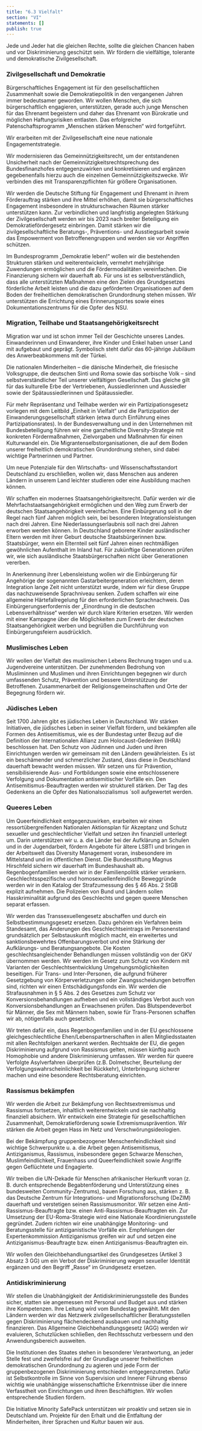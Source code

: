 ```yaml
---
title: "6.3 Vielfalt"
section: "VI"
statements: []
publish: true
---
```


Jede und Jeder hat die gleichen Rechte, sollte die gleichen Chancen haben und vor Diskriminierung geschützt sein. Wir fördern die vielfältige, tolerante und demokratische Zivilgesellschaft.

### Zivilgesellschaft und Demokratie

Bürgerschaftliches Engagement ist für den gesellschaftlichen Zusammenhalt sowie die Demokratiepolitik in den vergangenen Jahren immer bedeutsamer geworden. Wir wollen Menschen, die sich bürgerschaftlich engagieren, unterstützen, gerade auch junge Menschen für das Ehrenamt begeistern und daher das Ehrenamt von Bürokratie und möglichen Haftungsrisiken entlasten. Das erfolgreiche Patenschaftsprogramm „Menschen stärken Menschen“ wird fortgeführt.

Wir erarbeiten mit der Zivilgesellschaft eine neue nationale Engagementstrategie.

Wir modernisieren das Gemeinnützigkeitsrecht, um der entstandenen Unsicherheit nach der Gemeinnützigkeitsrechtsprechung des Bundesfinanzhofes entgegenzuwirken und konkretisieren und ergänzen gegebenenfalls hierzu auch die einzelnen Gemeinnützigkeitszwecke. Wir verbinden dies mit Transparenzpflichten für größere Organisationen.

Wir werden die Deutsche Stiftung für Engagement und Ehrenamt in ihrem Förderauftrag stärken und ihre Mittel erhöhen, damit sie bürgerschaftliches Engagement insbesondere in strukturschwachen Räumen stärker unterstützen kann.
Zur verbindlichen und langfristig angelegten Stärkung der Zivilgesellschaft werden wir bis 2023 nach breiter Beteiligung ein Demokratiefördergesetz einbringen. Damit stärken wir die zivilgesellschaftliche Beratungs-, Präventions- und Ausstiegsarbeit sowie das Empowerment von Betroffenengruppen und werden sie vor Angriffen schützen.

Im Bundesprogramm „Demokratie leben!“ wollen wir die bestehenden Strukturen stärken und weiterentwickeln, vermehrt mehrjährige Zuwendungen ermöglichen und die Fördermodalitäten vereinfachen. Die Finanzierung sichern wir dauerhaft ab. Für uns ist es selbstverständlich, dass alle unterstützten Maßnahmen eine den Zielen des Grundgesetzes förderliche Arbeit leisten und die dazu geförderten Organisationen auf dem Boden der freiheitlichen demokratischen Grundordnung stehen müssen. Wir unterstützen die Errichtung eines Erinnerungsortes sowie eines Dokumentationszentrums für die Opfer des NSU.

### Migration, Teilhabe und Staatsangehörigkeitsrecht

Migration war und ist schon immer Teil der Geschichte unseres Landes. Einwanderinnen und Einwanderer, ihre Kinder und Enkel haben unser Land mit aufgebaut und geprägt. Symbolisch steht dafür das 60-jährige Jubiläum des Anwerbeabkommens mit der Türkei.

Die nationalen Minderheiten – die dänische Minderheit, die friesische Volksgruppe, die deutschen Sinti und Roma sowie das sorbische Volk – sind selbstverständlicher Teil unserer vielfältigen Gesellschaft. Das gleiche gilt für das kulturelle Erbe der Vertriebenen, Aussiedlerinnen und Aussiedler sowie der Spätaussiedlerinnen und Spätaussiedler.

Für mehr Repräsentanz und Teilhabe werden wir ein Partizipationsgesetz vorlegen mit dem Leitbild „Einheit in Vielfalt“ und die Partizipation der Einwanderungsgesellschaft stärken (etwa durch Einführung eines Partizipationsrates). In der Bundesverwaltung und in den Unternehmen mit Bundesbeteiligung führen wir eine ganzheitliche Diversity-Strategie mit konkreten Fördermaßnahmen, Zielvorgaben und Maßnahmen für einen Kulturwandel ein. Die Migrantenselbstorganisationen, die auf dem Boden unserer freiheitlich demokratischen Grundordnung stehen, sind dabei wichtige Partnerinnen und Partner.

Um neue Potenziale für den Wirtschafts- und Wissenschaftsstandort Deutschland zu erschließen, wollen wir, dass Menschen aus anderen Ländern in unserem Land leichter studieren oder eine Ausbildung machen können.

Wir schaffen ein modernes Staatsangehörigkeitsrecht. Dafür werden wir die Mehrfachstaatsangehörigkeit ermöglichen und den Weg zum Erwerb der deutschen Staatsangehörigkeit vereinfachen. Eine Einbürgerung soll in der Regel nach fünf Jahren möglich sein, bei besonderen Integrationsleistungen nach drei Jahren. Eine Niederlassungserlaubnis soll nach drei Jahren erworben werden können. In Deutschland geborene Kinder ausländischer Eltern werden mit ihrer Geburt deutsche Staatsbürgerinnen bzw. Staatsbürger, wenn ein Elternteil seit fünf Jahren einen rechtmäßigen gewöhnlichen Aufenthalt im Inland hat. Für zukünftige Generationen prüfen wir, wie sich ausländische Staatsbürgerschaften nicht über Generationen vererben.

In Anerkennung ihrer Lebensleistung wollen wir die Einbürgerung für Angehörige der sogenannten Gastarbeitergeneration erleichtern, deren Integration lange Zeit nicht unterstützt wurde, indem wir für diese Gruppe das nachzuweisende Sprachniveau senken. Zudem schaffen wir eine allgemeine Härtefallregelung für den erforderlichen Sprachnachweis. Das Einbürgerungserfordernis der „Einordnung in die deutschen Lebensverhältnisse“ werden wir durch klare Kriterien ersetzen. Wir werden mit einer Kampagne über die Möglichkeiten zum Erwerb der deutschen Staatsangehörigkeit werben und begrüßen die Durchführung von Einbürgerungsfeiern ausdrücklich.

### Muslimisches Leben

Wir wollen der Vielfalt des muslimischen Lebens Rechnung tragen und u.a. Jugendvereine unterstützen. Der zunehmenden Bedrohung von Musliminnen und Muslimen und ihren Einrichtungen begegnen wir durch umfassenden Schutz, Prävention und bessere Unterstützung der Betroffenen. Zusammenarbeit der Religionsgemeinschaften und Orte der Begegnung fördern wir.

### Jüdisches Leben

Seit 1700 Jahren gibt es jüdisches Leben in Deutschland. Wir stärken Initiativen, die jüdisches Leben in seiner Vielfalt fördern, und bekämpfen alle Formen des Antisemitismus, wie es der Bundestag unter Bezug auf die Definition der Internationalen Allianz zum Holocaust-Gedenken (IHRA) beschlossen hat. Den Schutz von Jüdinnen und Juden und ihren Einrichtungen werden wir gemeinsam mit den Ländern gewährleisten. Es ist ein beschämender und schmerzlicher Zustand, dass diese in Deutschland dauerhaft bewacht werden müssen. Wir setzen uns für Prävention, sensibilisierende Aus- und Fortbildungen sowie eine entschlossenere Verfolgung und Dokumentation antisemitischer Vorfälle ein. Den Antisemitismus-Beauftragten werden wir strukturell stärken. Der Tag des Gedenkens an die Opfer des Nationalsozialismus ́ soll aufgewertet werden.

### Queeres Leben

Um Queerfeindlichkeit entgegenzuwirken, erarbeiten wir einen ressortübergreifenden Nationalen Aktionsplan für Akzeptanz und Schutz sexueller und geschlechtlicher Vielfalt und setzen ihn finanziell unterlegt um. Darin unterstützen wir u. a. die Länder bei der Aufklärung an Schulen und in der Jugendarbeit, fördern Angebote für ältere LSBTI und bringen in der Arbeitswelt das Diversity Management voran, insbesondere im Mittelstand und im öffentlichen Dienst. Die Bundesstiftung Magnus Hirschfeld sichern wir dauerhaft im Bundeshaushalt ab. Regenbogenfamilien werden wir in der Familienpolitik stärker verankern. Geschlechtsspezifische und homosexuellenfeindliche Beweggründe werden wir in den Katalog der Strafzumessung des § 46 Abs. 2 StGB explizit aufnehmen. Die Polizeien von Bund und Ländern sollen Hasskriminalität aufgrund des Geschlechts und gegen queere Menschen separat erfassen.

Wir werden das Transsexuellengesetz abschaffen und durch ein Selbstbestimmungsgesetz ersetzen. Dazu gehören ein Verfahren beim Standesamt, das Änderungen des Geschlechtseintrags im Personenstand grundsätzlich per Selbstauskunft möglich macht, ein erweitertes und sanktionsbewehrtes Offenbarungsverbot und eine Stärkung der Aufklärungs- und Beratungsangebote. Die Kosten geschlechtsangleichender Behandlungen müssen vollständig von der GKV übernommen werden. Wir werden im Gesetz zum Schutz von Kindern mit Varianten der Geschlechtsentwicklung Umgehungsmöglichkeiten beseitigen. Für Trans- und Inter-Personen, die aufgrund früherer Gesetzgebung von Körperverletzungen oder Zwangsscheidungen betroffen sind, richten wir einen Entschädigungsfonds ein. Wir werden die Strafausnahmen in § 5 Abs. 2 des Gesetzes zum Schutz vor Konversionsbehandlungen aufheben und ein vollständiges Verbot auch von Konversionsbehandlungen an Erwachsenen prüfen. Das Blutspendeverbot für Männer, die Sex mit Männern haben, sowie für Trans-Personen schaffen wir ab, nötigenfalls auch gesetzlich.

Wir treten dafür ein, dass Regenbogenfamilien und in der EU geschlossene gleichgeschlechtliche Ehen/Lebenspartnerschaften in allen Mitgliedsstaaten mit allen Rechtsfolgen anerkannt werden. Rechtsakte der EU, die gegen Diskriminierung aufgrund von Rassismus gelten, müssen künftig auch Homophobie und andere Diskriminierung umfassen. Wir werden für queere Verfolgte Asylverfahren überprüfen (z.B. Dolmetscher, Beurteilung der Verfolgungswahrscheinlichkeit bei Rückkehr), Unterbringung sicherer machen und eine besondere Rechtsberatung einrichten.

### Rassismus bekämpfen

Wir werden die Arbeit zur Bekämpfung von Rechtsextremismus und Rassismus fortsetzen, inhaltlich weiterentwickeln und sie nachhaltig finanziell absichern. Wir entwickeln eine Strategie für gesellschaftlichen Zusammenhalt, Demokratieförderung sowie Extremismusprävention. Wir stärken die Arbeit gegen Hass im Netz und Verschwörungsideologien.

Bei der Bekämpfung gruppenbezogener Menschenfeindlichkeit sind wichtige Schwerpunkte u. a. die Arbeit gegen Antisemitismus, Antiziganismus, Rassismus, insbesondere gegen Schwarze Menschen, Muslimfeindlichkeit, Frauenhass und Queerfeindlichkeit sowie Angriffe gegen Geflüchtete und Engagierte.

Wir treiben die UN-Dekade für Menschen afrikanischer Herkunft voran (z. B. durch entsprechende Begabtenförderung und Unterstützung eines bundesweiten Community-Zentrums), bauen Forschung aus, stärken z. B. das Deutsche Zentrum für Integrations- und Migrationsforschung (DeZIM) dauerhaft und verstetigen seinen Rassismusmonitor. Wir setzen eine Anti-Rassismus-Beauftragte bzw. einen Anti-Rassismus-Beauftragten ein. Zur Umsetzung der EU-Roma-Strategie wird eine Nationale Koordinierungsstelle gegründet. Zudem richten wir eine unabhängige Monitoring- und Beratungsstelle für antiziganistische Vorfälle ein. Empfehlungen der Expertenkommission Antiziganismus greifen wir auf und setzen eine Antiziganismus-Beauftragte bzw. einen Antiziganismus-Beauftragten ein.

Wir wollen den Gleichbehandlungsartikel des Grundgesetzes (Artikel 3 Absatz 3 GG) um ein Verbot der Diskriminierung wegen sexueller Identität ergänzen und den Begriff „Rasse“ im Grundgesetz ersetzen.

### Antidiskriminierung

Wir stellen die Unabhängigkeit der Antidiskriminierungsstelle des Bundes sicher, statten sie angemessen mit Personal und Budget aus und stärken ihre Kompetenzen. Ihre Leitung wird vom Bundestag gewählt. Mit den Ländern werden wir das Netzwerk zivilgesellschaftlicher Beratungsstellen gegen Diskriminierung flächendeckend ausbauen und nachhaltig finanzieren. Das Allgemeine Gleichbehandlungsgesetz (AGG) werden wir evaluieren, Schutzlücken schließen, den Rechtsschutz verbessern und den Anwendungsbereich ausweiten.

Die Institutionen des Staates stehen in besonderer Verantwortung, an jeder Stelle fest und zweifelsfrei auf der Grundlage unserer freiheitlichen demokratischen Grundordnung zu agieren und jede Form der gruppenbezogenen Diskriminierung entschieden entgegenzutreten. Dafür ist Selbstkontrolle im Sinne von Supervision und Innerer Führung ebenso wichtig wie unabhängige wissenschaftliche Erkenntnisse über die innere Verfasstheit von Einrichtungen und ihren Beschäftigten. Wir wollen entsprechende Studien fördern.

Die Initiative Minority SafePack unterstützen wir proaktiv und setzen sie in Deutschland um. Projekte für den Erhalt und die Entfaltung der Minderheiten, ihrer Sprachen und Kultur bauen wir aus.

